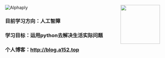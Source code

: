 <img align='right' src='http://sukasuka-anime.com/core_sys/images/contents/00000017/block/00000060/00000047.png?1684117971' width='128px'></img>
![Alphaply](https://github-readme-stats.vercel.app/api?username=alphaply&show_icons=true&theme=transparent)

### 目前学习方向：人工智障
### 学习目标：运用python去解决生活实际问题
### 个人博客：http://blog.a152.top
